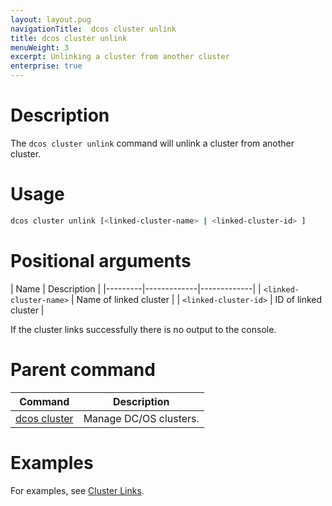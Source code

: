 ```yaml
---
layout: layout.pug
navigationTitle:  dcos cluster unlink
title: dcos cluster unlink
menuWeight: 3
excerpt: Unlinking a cluster from another cluster
enterprise: true
---
```


# Description
The `dcos cluster unlink` command will unlink a cluster from another cluster.

# Usage

```bash
dcos cluster unlink [<linked-cluster-name> | <linked-cluster-id> ]
```

# Positional arguments

| Name |  Description |
|---------|-------------|-------------|
| `<linked-cluster-name>`   | Name of linked cluster  |
| `<linked-cluster-id>`   |  ID of linked cluster  |

If the cluster links successfully there is no output to the console.

# Parent command

| Command | Description |
|---------|-------------|
| [dcos cluster](/1.12/cli/command-reference/dcos-cluster/) | Manage DC/OS clusters. |

# Examples
For examples, see [Cluster Links](/1.12/administering-clusters/multiple-clusters/cluster-links/).
